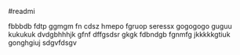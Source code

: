#readmi

fbbbdb
fdtp
ggmgm
fn cdsz
hmepo
fgruop
seressx
gogogogo
guguu
kukukuk
dvdgbhhhjk
gfnf
dffgsdsr
gkgk
fdbndgb
fgnmfg
jkkkkkgtiuk
gonghgiuj
sdgvfdsgv
